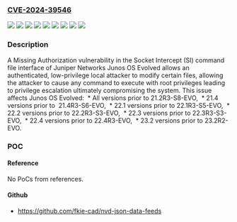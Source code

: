 ### [CVE-2024-39546](https://cve.mitre.org/cgi-bin/cvename.cgi?name=CVE-2024-39546)
![](https://img.shields.io/static/v1?label=Product&message=Junos%20OS%20Evolved&color=blue)
![](https://img.shields.io/static/v1?label=Version&message=0%20&color=brightgreen)
![](https://img.shields.io/static/v1?label=Version&message=21.4%20&color=brightgreen)
![](https://img.shields.io/static/v1?label=Version&message=22.1%20&color=brightgreen)
![](https://img.shields.io/static/v1?label=Version&message=22.2%20&color=brightgreen)
![](https://img.shields.io/static/v1?label=Version&message=22.3%20&color=brightgreen)
![](https://img.shields.io/static/v1?label=Version&message=22.4%20&color=brightgreen)
![](https://img.shields.io/static/v1?label=Version&message=23.2%20&color=brightgreen)
![](https://img.shields.io/static/v1?label=Vulnerability&message=CWE-862%3A%20Missing%20Authorization&color=brightgreen)

### Description

A Missing Authorization vulnerability in the Socket Intercept (SI) command file interface of Juniper Networks Junos OS Evolved allows an authenticated, low-privilege local attacker to modify certain files, allowing the attacker to cause any command to execute with root privileges leading to privilege escalation ultimately compromising the system. This issue affects Junos OS Evolved:   *  All versions prior to 21.2R3-S8-EVO,   *  21.4 versions prior to  21.4R3-S6-EVO,   *  22.1 versions prior to 22.1R3-S5-EVO,   *  22.2 versions prior to 22.2R3-S3-EVO,   *  22.3 versions prior to 22.3R3-S3-EVO,   *  22.4 versions prior to 22.4R3-EVO,   *  23.2 versions prior to 23.2R2-EVO.

### POC

#### Reference
No PoCs from references.

#### Github
- https://github.com/fkie-cad/nvd-json-data-feeds

